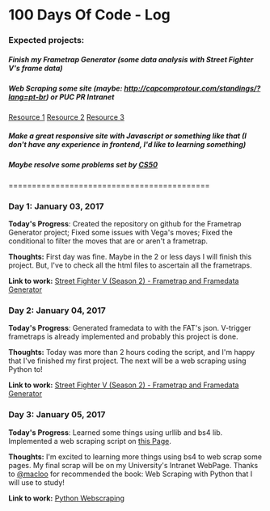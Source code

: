 # 100 Days Of Code - Log

### Expected projects:
##### Finish my Frametrap Generator (some data analysis with Street Fighter V's frame data)
##### Web Scraping some site (maybe: http://capcomprotour.com/standings/?lang=pt-br) or PUC PR Intranet
[Resource 1](http://docs.python-guide.org/en/latest/scenarios/scrape/)
[Resource 2](https://scrapy.org/)
[Resource 3](https://www.analyticsvidhya.com/blog/2015/10/beginner-guide-web-scraping-beautiful-soup-python/)
##### Make a great responsive site with Javascript or something like that (I don't have any experience in frontend, I'd like to learning something)
##### Maybe resolve some problems set by [CS50](https://cs50.harvard.edu/weeks)

===========================================
### Day 1: January 03, 2017

**Today's Progress**: Created the repository on github for the Frametrap Generator project; Fixed some issues with Vega's moves; Fixed the conditional to filter the moves that are or aren't a frametrap.

**Thoughts:** First day was fine. Maybe in the 2 or less days I will finish this project. But, I've to check all the html files to ascertain all the frametraps.

**Link to work:** [Street Fighter V (Season 2) - Frametrap and Framedata Generator](https://github.com/loezerl/SFV-Frametrap-Generator)

### Day 2: January 04, 2017

**Today's Progress**: Generated framedata to with the FAT's json. V-trigger frametraps is already implemented and probably this project is done.

**Thoughts:** Today was more than 2 hours coding the script, and I'm happy that I've finished my first project. The next will be a web scraping using Python to!

**Link to work:** [Street Fighter V (Season 2) - Frametrap and Framedata Generator](https://github.com/loezerl/SFV-Frametrap-Generator)

### Day 3: January 05, 2017

**Today's Progress**:  Learned some things using urllib and bs4 lib. Implemented a web scraping script on [this Page](http://rank.shoryuken.com/rankings/rank/SF5?alltime=true).

**Thoughts:** I'm excited to learning more things using bs4 to web scrap some pages. My final scrap will be on my University's Intranet WebPage. Thanks to [@macloo](https://twitter.com/macloo) for recommended the book: Web Scraping with Python that I will use to study!

**Link to work:** [Python Webscraping](https://github.com/loezerl/Python-webscraping)
